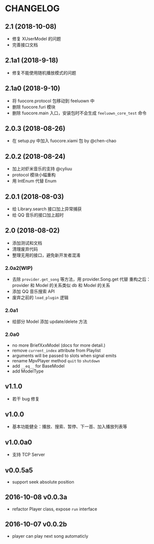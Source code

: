 # CHANGELOG

## 2.1 (2018-10-08)
- 修复 XUserModel 的问题
- 完善接口文档

## 2.1a1 (2018-9-18)
- 修复不能使用随机播放模式的问题

## 2.1a0 (2018-9-10)
- 将 fuocore.protocol 包移动到 feeluown 中
- 删除 fuocore.furi 模块
- 删除 fuocore.main 入口，安装包时不会生成 `feeluown_core_test` 命令

## 2.0.3 (2018-08-26)
- 在 setup.py 中加入 fuocore.xiami 包 by @chen-chao

## 2.0.2 (2018-08-24)
- 加上对虾米音乐的支持 @cyliuu
- protocol 模块小幅重构
- 用 IntEnum 代替 Enum

## 2.0.1 (2018-08-03)
- 给 Library.search 接口加上异常捕获
- 给 QQ 音乐的接口加上超时

## 2.0 (2018-08-02)
- 添加测试和文档
- 清理废弃代码
- 整理无用的接口，避免新开发者混淆

### 2.0a2(WIP)
- 去除 `provider.get_song` 等方法，用 provider.Song.get 代替
    重构之后：provider 和 Model 的关系类似 db 和 Model 的关系
- 添加 QQ 音乐搜索 API
- 废弃之前的 `load_plugin` 逻辑

### 2.0a1
- 给部分 Model 添加 update/delete 方法

### 2.0a0
- no more BriefXxxModel (docs for more detail.)
- remove `current_index` attribute from Playlist
- arguments will be passed to slots when signal emits
- rename MpvPlayer method `quit` to `shutdown`
- add `__eq__` for BaseModel
- add ModelType

## v1.1.0
- 若干 bug 修复

## v1.0.0
- 基本功能健全：播放、搜索、暂停、下一首、加入播放列表等

## v1.0.0a0
- 支持 TCP Server

## v0.0.5a5

- support seek absolute position

## 2016-10-08 v0.0.3a

- refactor Player class, expose `run` interface

## 2016-10-07 v0.0.2b

- player can play next song automaticly
